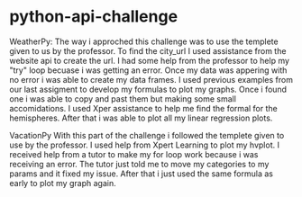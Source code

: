 # python-api-challenge

WeatherPy:
The way i approched this challenge was to use the templete given to us by  the professor.
To find the city_url I used assistance from the website api to create the url.
I had some help from the professor to help my "try" loop becuase i was getting an error.
Once my data was appering with no error i was able to create my data frames.
I used previous examples from our last assigment to develop my formulas to plot my graphs. Once i found one i was able to copy and past them but making some small accomidations. 
I used Xper assistance to help me find the formal for the hemispheres.
After that i was able to plot all my linear regression plots.

VacationPy
With this part of the challenge i followed the templete given to use by the professor. 
I used help from Xpert Learning to plot my hvplot.
I received help from a tutor to make my for loop  work because i was receiving an error.
The tutor just told me to move my categories to my params and it fixed my issue. 
After that i just used the same formula as early to plot my graph again.
